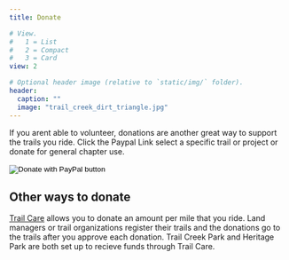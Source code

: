 ```yaml
---
title: Donate

# View.
#   1 = List
#   2 = Compact
#   3 = Card
view: 2

# Optional header image (relative to `static/img/` folder).
header:
  caption: ""
  image: "trail_creek_dirt_triangle.jpg"
---
```


If you arent able to volunteer, donations are another great way to support the trails you ride. Click the Paypal Link select a specific trail or project or donate for general chapter use.

<form action="https://www.paypal.com/cgi-bin/webscr" method="post" target="_top">
<input type="hidden" name="cmd" value="_s-xclick" />
<input type="hidden" name="hosted_button_id" value="NPVS9L93VXYEA" />
<input type="image" src="https://www.paypalobjects.com/en_US/i/btn/btn_donateCC_LG.gif" border="0" name="submit" title="PayPal - The safer, easier way to pay online!" alt="Donate with PayPal button" />
<img alt="" border="0" src="https://www.paypal.com/en_US/i/scr/pixel.gif" width="1" height="1" />
</form>

## Other ways to donate

[Trail Care](https://www.trail.care/) allows you to donate an amount per mile that you ride. Land managers or trail organizations register their trails and the donations go to the trails after you approve each donation. Trail Creek Park and Heritage Park are both set up to recieve funds through Trail Care.

